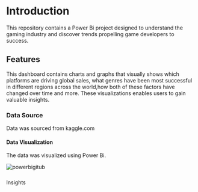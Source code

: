 # Introduction
This repository contains a Power Bi project designed to understand the gaming industry and discover trends propelling game developers to success.

## Features
This dashboard contains charts and graphs that visually shows which platforms are driving global sales, what genres have been most successful in different regions across the world,how both of these factors have changed over time and more. These visualizations enables users to gain valuable insights.

### Data Source
Data was sourced from kaggle.com

#### Data Visualization

The data was visualized using Power Bi.

![powerbigitub](https://github.com/Adesewafunmi/globalgamesdata/assets/138725475/1885c3d9-c119-4e78-99bd-474d584ddb9f)




##### 
Insights

